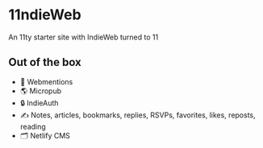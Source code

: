 # 11ndieWeb

An 11ty starter site with IndieWeb turned to 11

## Out of the box

- 🚀 Webmentions
- 🌎 Micropub
- 🔒 IndieAuth
- ✍️ Notes, articles, bookmarks, replies, RSVPs, favorites, likes, reposts, reading
- 🗂 Netlify CMS